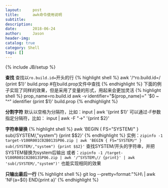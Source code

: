 ```yaml
---
layout:     post
title:      awk命令使用说明
subtitle:  
description:
date:       2018-06-24
author:     Jason
header-img:
catalog: true
category: Shell
tags: []
---
```

{% include JB/setup %}

**查找**
查找以`ro.build.id=`开头的行
{% highlight shell %}
awk '/^ro.build.id=/ {print $1}' build.prop   #在build.prop文件中查找
{% endhighlight %}
下面的例子实现了同样的效果，但是采用了变量的形式，用起来会更加灵活
{% highlight shell %}
prop_name=ro.build.id
awk -v identifier="${prop_name}=" '$0 ~ "^" identifier {print $1}' build.prop
{% endhighlight %}

**分割字符**
默认以空格为分隔符，比如：input | awk '{print $1}'
可以通过-F参数指定分隔符，比如： input | awk -F "->" '{print $2}'

**字符串替换**
{% highlight shell %}
awk 'BEGIN { FS="SYSTEM/" } sub(/SYSTEM/,"system") {print $$2}'
{% endhighlight %}
实例：`zipinfo -1 target-V100R001C02B013SP06.zip | awk 'BEGIN { FS="SYSTEM/" } sub(/SYSTEM/,"system") {print $$2}'`
查找SYSTEM/开头的字符串，并把SYSTEM替换为system后输出
或者：`zipinfo -1 /target-V100R001C02B013SP06.zip | awk '/^SYSTEM\// {print}' | awk 'sub(/SYSTEM/,"system")'`
也能实现相同的效果

**只输出最后一行**
{% highlight shell %}
git log --pretty=format:"%H\ | awk 'NF{a=$0} END{print a}'
{% endhighlight %}
